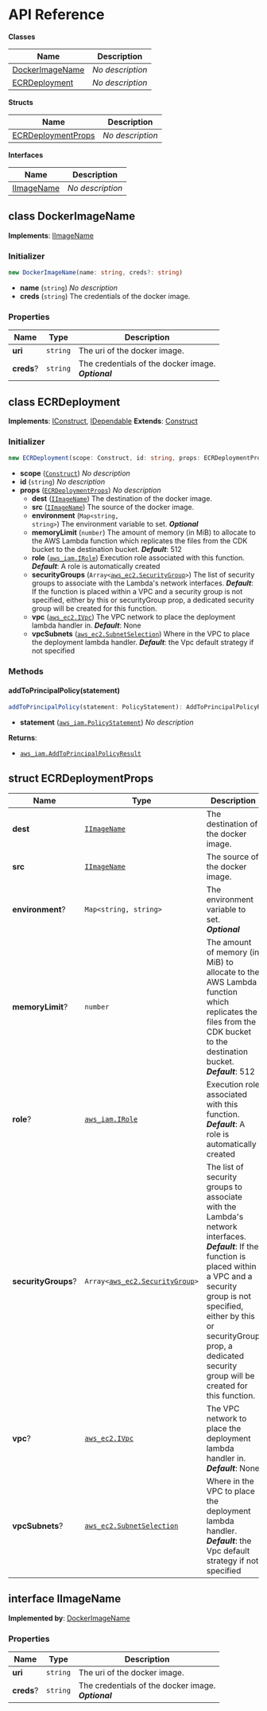# API Reference

**Classes**

Name|Description
----|-----------
[DockerImageName](#cdk-ecr-deployment-dockerimagename)|*No description*
[ECRDeployment](#cdk-ecr-deployment-ecrdeployment)|*No description*


**Structs**

Name|Description
----|-----------
[ECRDeploymentProps](#cdk-ecr-deployment-ecrdeploymentprops)|*No description*


**Interfaces**

Name|Description
----|-----------
[IImageName](#cdk-ecr-deployment-iimagename)|*No description*



## class DockerImageName  <a id="cdk-ecr-deployment-dockerimagename"></a>



__Implements__: [IImageName](#cdk-ecr-deployment-iimagename)

### Initializer




```ts
new DockerImageName(name: string, creds?: string)
```

* **name** (<code>string</code>)  *No description*
* **creds** (<code>string</code>)  The credentials of the docker image.



### Properties


Name | Type | Description 
-----|------|-------------
**uri** | <code>string</code> | The uri of the docker image.
**creds**? | <code>string</code> | The credentials of the docker image.<br/>__*Optional*__



## class ECRDeployment  <a id="cdk-ecr-deployment-ecrdeployment"></a>



__Implements__: [IConstruct](#constructs-iconstruct), [IDependable](#constructs-idependable)
__Extends__: [Construct](#constructs-construct)

### Initializer




```ts
new ECRDeployment(scope: Construct, id: string, props: ECRDeploymentProps)
```

* **scope** (<code>[Construct](#constructs-construct)</code>)  *No description*
* **id** (<code>string</code>)  *No description*
* **props** (<code>[ECRDeploymentProps](#cdk-ecr-deployment-ecrdeploymentprops)</code>)  *No description*
  * **dest** (<code>[IImageName](#cdk-ecr-deployment-iimagename)</code>)  The destination of the docker image. 
  * **src** (<code>[IImageName](#cdk-ecr-deployment-iimagename)</code>)  The source of the docker image. 
  * **environment** (<code>Map<string, string></code>)  The environment variable to set. __*Optional*__
  * **memoryLimit** (<code>number</code>)  The amount of memory (in MiB) to allocate to the AWS Lambda function which replicates the files from the CDK bucket to the destination bucket. __*Default*__: 512
  * **role** (<code>[aws_iam.IRole](#aws-cdk-lib-aws-iam-irole)</code>)  Execution role associated with this function. __*Default*__: A role is automatically created
  * **securityGroups** (<code>Array<[aws_ec2.SecurityGroup](#aws-cdk-lib-aws-ec2-securitygroup)></code>)  The list of security groups to associate with the Lambda's network interfaces. __*Default*__: If the function is placed within a VPC and a security group is not specified, either by this or securityGroup prop, a dedicated security group will be created for this function.
  * **vpc** (<code>[aws_ec2.IVpc](#aws-cdk-lib-aws-ec2-ivpc)</code>)  The VPC network to place the deployment lambda handler in. __*Default*__: None
  * **vpcSubnets** (<code>[aws_ec2.SubnetSelection](#aws-cdk-lib-aws-ec2-subnetselection)</code>)  Where in the VPC to place the deployment lambda handler. __*Default*__: the Vpc default strategy if not specified


### Methods


#### addToPrincipalPolicy(statement) <a id="cdk-ecr-deployment-ecrdeployment-addtoprincipalpolicy"></a>



```ts
addToPrincipalPolicy(statement: PolicyStatement): AddToPrincipalPolicyResult
```

* **statement** (<code>[aws_iam.PolicyStatement](#aws-cdk-lib-aws-iam-policystatement)</code>)  *No description*

__Returns__:
* <code>[aws_iam.AddToPrincipalPolicyResult](#aws-cdk-lib-aws-iam-addtoprincipalpolicyresult)</code>



## struct ECRDeploymentProps  <a id="cdk-ecr-deployment-ecrdeploymentprops"></a>






Name | Type | Description 
-----|------|-------------
**dest** | <code>[IImageName](#cdk-ecr-deployment-iimagename)</code> | The destination of the docker image.
**src** | <code>[IImageName](#cdk-ecr-deployment-iimagename)</code> | The source of the docker image.
**environment**? | <code>Map<string, string></code> | The environment variable to set.<br/>__*Optional*__
**memoryLimit**? | <code>number</code> | The amount of memory (in MiB) to allocate to the AWS Lambda function which replicates the files from the CDK bucket to the destination bucket.<br/>__*Default*__: 512
**role**? | <code>[aws_iam.IRole](#aws-cdk-lib-aws-iam-irole)</code> | Execution role associated with this function.<br/>__*Default*__: A role is automatically created
**securityGroups**? | <code>Array<[aws_ec2.SecurityGroup](#aws-cdk-lib-aws-ec2-securitygroup)></code> | The list of security groups to associate with the Lambda's network interfaces.<br/>__*Default*__: If the function is placed within a VPC and a security group is not specified, either by this or securityGroup prop, a dedicated security group will be created for this function.
**vpc**? | <code>[aws_ec2.IVpc](#aws-cdk-lib-aws-ec2-ivpc)</code> | The VPC network to place the deployment lambda handler in.<br/>__*Default*__: None
**vpcSubnets**? | <code>[aws_ec2.SubnetSelection](#aws-cdk-lib-aws-ec2-subnetselection)</code> | Where in the VPC to place the deployment lambda handler.<br/>__*Default*__: the Vpc default strategy if not specified



## interface IImageName  <a id="cdk-ecr-deployment-iimagename"></a>

__Implemented by__: [DockerImageName](#cdk-ecr-deployment-dockerimagename)



### Properties


Name | Type | Description 
-----|------|-------------
**uri** | <code>string</code> | The uri of the docker image.
**creds**? | <code>string</code> | The credentials of the docker image.<br/>__*Optional*__



